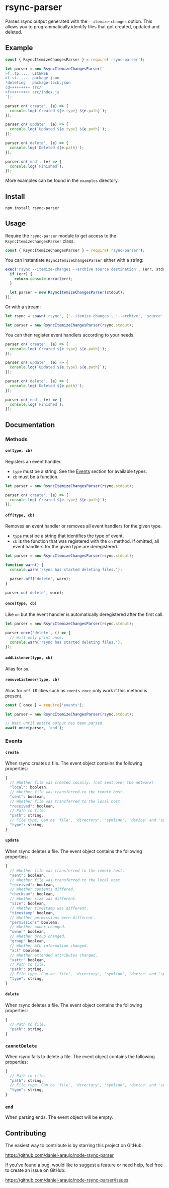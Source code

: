 # rsync-parser

Parses rsync output generated with the `--itemize-changes` option. This allows
you to programmatically identify files that got created, updated and deleted.


## Example

```js
const { RsyncItemizeChangesParser } = require('rsync-parser');

let parser = new RsyncItemizeChangesParser(`
>f..tp..... LICENSE
>f.st...... package.json
*deleting   package-lock.json
cd+++++++++ src/
>f+++++++++ src/index.js
`);

parser.on('create', (e) => {
  console.log(`Created ${e.type} ${e.path}`);
});

parser.on('update', (e) => {
  console.log(`Updated ${e.type} ${e.path}`);
});

parser.on('delete', (e) => {
  console.log(`Deleted ${e.path}`);
});

parser.on('end', (e) => {
  console.log(`Finished`);
});
```

More examples can be found in the `examples` directory.


## Install

```
npm install rsync-parser
```


## Usage

Require the `rsync-parser` module to get access to the
`RsyncItemizeChangesParser` class.

```js
const { RsyncItemizeChangesParser } = require('rsync-parser');
```

You can instantiate `RsyncItemizeChangesParser` either with a string:

```js
exec('rsync --itemize-changes --archive source destination', (err, stdout, stderr) => {
  if (err) {
    return console.error(err);
  }

  let parser = new RsyncItemizeChangesParser(stdout);
});
```

Or with a stream:

```js
let rsync = spawn('rsync', ['--itemize-changes', '--archive', 'source', 'destination']);

let parser = new RsyncItemizeChangesParser(rsync.stdout);
```

You can then register event handlers according to your needs.

```js
parser.on('create', (e) => {
  console.log(`Created ${e.type} ${e.path}`);
});

parser.on('update', (e) => {
  console.log(`Updated ${e.type} ${e.path}`);
});

parser.on('delete', (e) => {
  console.log(`Deleted ${e.path}`);
});

parser.on('end', (e) => {
  console.log(`Finished`);
});
```


## Documentation

### Methods

#### `on(type, cb)`

Registers an event handler.

- `type` must be a string. See the [Events](#events)
section for available types.
- `cb` must be a function.

```js
let parser = new RsyncItemizeChangesParser(rsync.stdout);

parser.on('create', (e) => {
  console.log(`Created ${e.type} ${e.path}`);
});
```


#### `off(type, cb)`

Removes an event handler or removes all event handlers for the given type.

- `type` must be a string that identifies the type of event.
- `cb` is the function that was registered with the `on` method. If omitted, all
  event handlers for the given type are deregistered.

```js
let parser = new RsyncItemizeChangesParser(rsync.stdout);

function warn() {
  console.warn('rsync has started deleting files.');

  parser.off('delete', warn);
}

parser.on('delete', warn);
```


#### `once(type, cb)`

Like `on` but the event handler is automatically deregistered after the first
call.

```js
let parser = new RsyncItemizeChangesParser(rsync.stdout);

parser.once('delete', () => {
  // Will only print once.
  console.warn('rsync has started deleting files.');
});
```


#### `addListener(type, cb)`

Alias for `on`.


#### `removeListener(type, cb)`

Alias for `off`. Utilities such as `events.once` only work if this method is present.

```js
const { once } = require('events');

let parser = new RsyncItemizeChangesParser(rsync.stdout);

// Wait until entire output has been parsed.
await once(parser, 'end');
```


### Events

#### `create`

When rsync creates a file. The event object contains the following properties:

```js
{
  // Whether file was created locally. (not sent over the network)
  "local": boolean,
  // Whether file was transferred to the remote host.
  "sent": boolean,
  // Whether file was transferred to the local host.
  "received": boolean,
  // Path to file.
  "path": string,
  // File type. Can be 'file', 'directory', 'symlink', 'device' and 'special'.
  "type": string,
}
```


#### `update`

When rsync deletes a file. The event object contains the following properties:

```js
{
  // Whether file was transferred to the remote host.
  "sent": boolean,
  // Whether file was transferred to the local host.
  "received": boolean,
  // Whether contents differed.
  "checksum": boolean,
  // Whether size was different.
  "size": boolean,
  // Whether timestamp was different.
  "timestamp" boolean,
  // Whether permissions were different.
  "permissions" boolean,
  // Whether owner changed.
  "owner" boolean,
  // Whether group changed.
  "group" boolean,
  // Whether ACL information changed.
  "acl" boolean,
  // Whether extended attributes changed.
  "xattr" boolean,
  // Path to file.
  "path": string,
  // File type. Can be 'file', 'directory', 'symlink', 'device' and 'special'.
  "type": string,
}
```


#### `delete`

When rsync deletes a file. The event object contains the following properties:

```js
{
  // Path to file.
  "path": string,
}
```


### `cannotDelete`

When rsync fails to delete a file. The event object contains the following properties:

```js
{
  // Path to file.
  "path": string,
  // File type. Can be 'file', 'directory', 'symlink', 'device' and 'special'.
  "type": string,
}
```


### `end`

When parsing ends. The event object will be empty.


## Contributing

The easiest way to contribute is by starring this project on GitHub:

https://github.com/daniel-araujo/node-rsync-parser

If you've found a bug, would like to suggest a feature or need help, feel free to create an issue on GitHub:

https://github.com/daniel-araujo/node-rsync-parser/issues